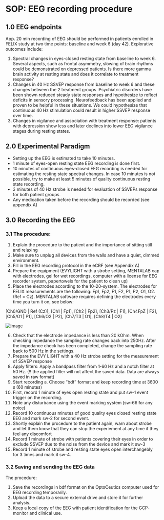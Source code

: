 # SOP: EEG recording procedure
## 1.0	EEG endpoints 

App. 20 min recording of EEG should be performed in patients enrolled in FELIX study at two time points: baseline and week 6 (day 42). 
Explorative outcomes include:
1.	Spectral changes in eyes-closed resting state from baseline to week 6. Several aspects, such as frontal asymmetry, slowing of brain rhythms could be demonstrated on depressed patients. Is there more gamma brain activity at resting state and does it correlate to treatment response? 
2.	Changes in 40 Hz SSVEP response from baseline to week 6 and these changes between the 2 treatment groups. Psychiatric disorders have been shown reduced steady state responses and hypothesize to reflect deficits in sensory processing. Neurofeedback has been applied and proven to be helpful in these situations. We could hypothesize that continuous 40 Hz stimulation could result in higher SSVEP response over time. 
3.	Changes in vigilance and association with treatment response: patients with depression show less and later declines into lower EEG vigilance stages during resting states. 

## 2.0 Experimental Paradigm
-	Setting up the EEG is estimated to take 10 minutes. 
-	1 minute of eyes-open resting state EEG recording is done first. 
-	10 minutes of continuous eyes-closed EEG recording is needed for estimating the resting state spectral changes. In case 10 minutes is not possible, try to make at least 5 minutes of quality continuous resting state recording. 
-	3 minutes of 40 Hz strobe is needed for evaluation of SSVEPs response for both patient groups.  
-	Any medication taken before the recording should be recorded (see appendix A)

## 3.0	Recording the EEG
### 3.1 The procedure:
1.	Explain the procedure to the patient and the importance of sitting still and relaxing
2.	Make sure to unplug all devices from the walls and have a quiet, dimmed environment. 
3.	Fill in the EEG recording protocol in the eCRF (see Appendix A)
4.	Prepare the equipment (EVYLIGHT with a strobe setting, MENTALAB cap with electrodes, gel for wet recordings, computer with a license for EEG recorder system, papertowels for the patient to clean up)
5.	Place the electrodes according to the 10-20-system. The electrodes for FELIX measurements are the following: Fp1, Fp2, F1, F2, P1, P2, O1, O2. (Ref = Cz). MENTALAB software requires defining the electrodes every time you turn it on, see below:

[Ch0/GND	| Ref (Cz)],
[Ch1	    | Fp1],
[Ch2	    | Fp2],
[Ch3/Pz	| F1],
[Ch4FpZ	| F2],
[Ch5/O1	| P1],
[Ch6/O2	| P2],
[Ch7/T3	| O1],
[Ch8/T4	| O2]

![image](https://github.com/user-attachments/assets/dda9f7ae-98bc-4423-8a20-0048d2eb9b1a)

6.	Check that the electrode impedance is less than 20 kOhm. When checking impedance the sampling rate changes back into 250Hz. After the impedance check has been completed, change the sampling rate back to 500 Hz in the settings. 
7.	Prepare the EVY LIGHT with a 40 Hz strobe setting for the measurement of SSVEP response 
8.	Apply filters: Apply a bandpass filter from 1-60 Hz and a notch filter at 50 Hz. (!! the applied filter will not affect the saved data. Data are always saved in raw format) 
9.	Start recording
a.	Choose “bdf” format and keep recording time at 3600 s (60 minutes)
10.	First, record 1 minute of eyes open resting state and put sw-1 event trigger on the recording. 
11.	Note any disturbance using the event marking system (sw-66 for any noice) 
12.	Record 10 continuous minutes of good quality eyes closed resting state EEG and mark sw-2 for second event. 
13.	Shortly explain the procedure to the patient again, warn about strobe and let them know that they can stop the experiement at any time if they feel any discomfort 
14.	Record 1 minute of strobe with patients covering their eyes in order to exclude SSVEP due to the noise from the device and mark it sw-3
15.	Record 1 minute of strobe and resting state eyes open interchangebly for 3 times and mark it sw-4. 

### 3.2	Saving and sending the EEG data
The procedure:
1.	Save the recordings in bdf format on the OptoCeutics computer used for EEG recording temporarily. 
2.	Upload the data to a secure external drive and store it for further analysis. 
3.	Keep a local copy of the EEG with patient identification for the GCP- monitor and clinical use.





